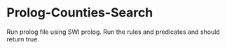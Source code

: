 # Prolog-Counties-Search
Run prolog file using SWI prolog.
Run the rules and predicates and should return true.
